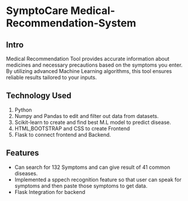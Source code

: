 ﻿# SymptoCare Medical-Recommendation-System
 

 ## Intro
 <p>Medical Recommendation Tool provides accurate information about medicines and necessary precautions based on the symptoms you enter. By utilizing advanced Machine Learning algorithms, this tool ensures reliable results tailored to your inputs.</p>

 ## Technology Used
 1. Python
 2. Numpy and Pandas to edit and filter out data from datasets.
 3. Scikit-learn to create and find best M.L model to predict disease.
 4. HTML,BOOTSTRAP and CSS to create Frontend
 5. Flask to connect frontend and Backend.

## Features
<ul>
  <li>Can search for 132 Symptoms and can give result of 41 common diseases.</li>
  <li>Implemented a sppech recognition feature so that user can speak for symptoms and then paste those symptoms to get data.</li>
  <li>Flask Integration for backend</li>
</ul>

